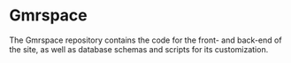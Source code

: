 # Gmrspace
The Gmrspace repository contains the code for the front- and back-end of the site, as well as database schemas and scripts for its customization.
